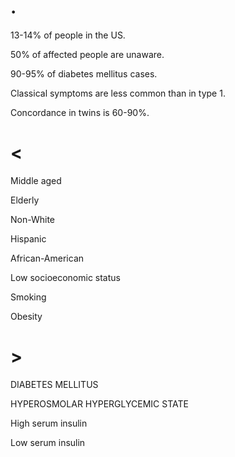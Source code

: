 # .

13-14% of people in the US.

50% of affected people are unaware.

90-95% of diabetes mellitus cases.

Classical symptoms are less common than in type 1.

Concordance in twins is 60-90%.

# <

Middle aged

Elderly

Non-White

Hispanic

African-American

Low socioeconomic status

Smoking

Obesity

# >

DIABETES MELLITUS

HYPEROSMOLAR HYPERGLYCEMIC STATE

High serum insulin

Low serum insulin

